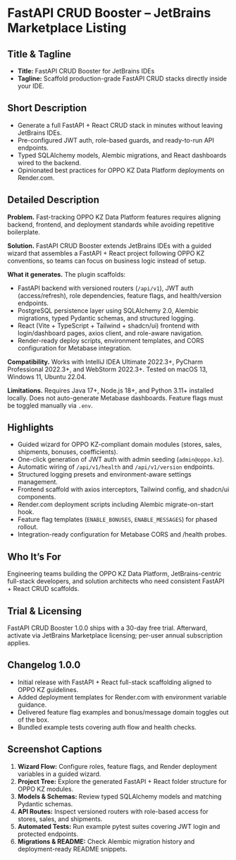 # FastAPI CRUD Booster – JetBrains Marketplace Listing

## Title & Tagline
- **Title:** FastAPI CRUD Booster for JetBrains IDEs
- **Tagline:** Scaffold production-grade FastAPI CRUD stacks directly inside your IDE.

## Short Description
- Generate a full FastAPI + React CRUD stack in minutes without leaving JetBrains IDEs.
- Pre-configured JWT auth, role-based guards, and ready-to-run API endpoints.
- Typed SQLAlchemy models, Alembic migrations, and React dashboards wired to the backend.
- Opinionated best practices for OPPO KZ Data Platform deployments on Render.com.

## Detailed Description
**Problem.** Fast-tracking OPPO KZ Data Platform features requires aligning backend, frontend, and deployment standards while avoiding repetitive boilerplate.

**Solution.** FastAPI CRUD Booster extends JetBrains IDEs with a guided wizard that assembles a FastAPI + React project following OPPO KZ conventions, so teams can focus on business logic instead of setup.

**What it generates.** The plugin scaffolds:
- FastAPI backend with versioned routers (`/api/v1`), JWT auth (access/refresh), role dependencies, feature flags, and health/version endpoints.
- PostgreSQL persistence layer using SQLAlchemy 2.0, Alembic migrations, typed Pydantic schemas, and structured logging.
- React (Vite + TypeScript + Tailwind + shadcn/ui) frontend with login/dashboard pages, axios client, and role-aware navigation.
- Render-ready deploy scripts, environment templates, and CORS configuration for Metabase integration.

**Compatibility.** Works with IntelliJ IDEA Ultimate 2022.3+, PyCharm Professional 2022.3+, and WebStorm 2022.3+. Tested on macOS 13, Windows 11, Ubuntu 22.04.

**Limitations.** Requires Java 17+, Node.js 18+, and Python 3.11+ installed locally. Does not auto-generate Metabase dashboards. Feature flags must be toggled manually via `.env`.

## Highlights
- Guided wizard for OPPO KZ-compliant domain modules (stores, sales, shipments, bonuses, coefficients).
- One-click generation of JWT auth with admin seeding (`admin@oppo.kz`).
- Automatic wiring of `/api/v1/health` and `/api/v1/version` endpoints.
- Structured logging presets and environment-aware settings management.
- Frontend scaffold with axios interceptors, Tailwind config, and shadcn/ui components.
- Render.com deployment scripts including Alembic migrate-on-start hook.
- Feature flag templates (`ENABLE_BONUSES`, `ENABLE_MESSAGES`) for phased rollout.
- Integration-ready configuration for Metabase CORS and /health probes.

## Who It’s For
Engineering teams building the OPPO KZ Data Platform, JetBrains-centric full-stack developers, and solution architects who need consistent FastAPI + React CRUD scaffolds.

## Trial & Licensing
FastAPI CRUD Booster 1.0.0 ships with a 30-day free trial. Afterward, activate via JetBrains Marketplace licensing; per-user annual subscription applies.

## Changelog 1.0.0
- Initial release with FastAPI + React full-stack scaffolding aligned to OPPO KZ guidelines.
- Added deployment templates for Render.com with environment variable guidance.
- Delivered feature flag examples and bonus/message domain toggles out of the box.
- Bundled example tests covering auth flow and health checks.

## Screenshot Captions
1. **Wizard Flow:** Configure roles, feature flags, and Render deployment variables in a guided wizard.
2. **Project Tree:** Explore the generated FastAPI + React folder structure for OPPO KZ modules.
3. **Models & Schemas:** Review typed SQLAlchemy models and matching Pydantic schemas.
4. **API Routes:** Inspect versioned routers with role-based access for stores, sales, and shipments.
5. **Automated Tests:** Run example pytest suites covering JWT login and protected endpoints.
6. **Migrations & README:** Check Alembic migration history and deployment-ready README snippets.
